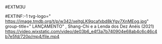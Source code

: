 #EXTM3U

#EXTINF:-1 tvg-logo=" https://image.tmdb.org/t/p/w342/xeItgLK9qcafxbd8kYgv7XnMEog.jpg"
group-title=" LANÇAMENTO" , Shang-Chi e a Lenda dos Dez Anéis (2021)
https://video.wixstatic.com/video/de03b6_e4f3a7b740904e68ab4c6c46c4b7e5fd/720p/mp4/file.mp4
